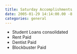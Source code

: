 ```yaml
---
title: Saturday Accomplishments
date: 2005-01-29 14:14:00.00 -8
categories: general
---
```


  * Student Loans consolidated
  * Rent Paid
  * Dentist Paid
  * Blockbuster Paid
